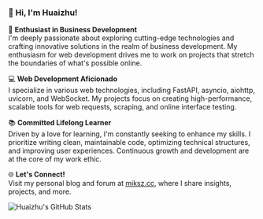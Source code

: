 ### 👋 Hi, I'm Huaizhu!

🌟 **Enthusiast in Business Development**  
I'm deeply passionate about exploring cutting-edge technologies and crafting innovative solutions in the realm of business development. My enthusiasm for web development drives me to work on projects that stretch the boundaries of what's possible online.

💻 **Web Development Aficionado**  
I specialize in various web technologies, including FastAPI, asyncio, aiohttp, uvicorn, and WebSocket. My projects focus on creating high-performance, scalable tools for web requests, scraping, and online interface testing.

📚 **Committed Lifelong Learner**  
Driven by a love for learning, I'm constantly seeking to enhance my skills. I prioritize writing clean, maintainable code, optimizing technical structures, and improving user experiences. Continuous growth and development are at the core of my work ethic.

🌐 **Let's Connect!**  
Visit my personal blog and forum at [miksz.cc](https://miksz.cc), where I share insights, projects, and more.

![Huaizhu's GitHub Stats](https://github-readme-stats.vercel.app/api?username=riceshowerX&show_icons=true&theme=transparent)

